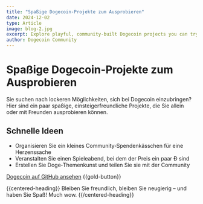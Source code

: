 ```yaml
---
title: "Spaßige Dogecoin‑Projekte zum Ausprobieren"
date: 2024-12-02
type: Article
image: blog-2.jpg
excerpt: Explore playful, community-built Dogecoin projects you can try today.
author: Dogecoin Community
---
```


# Spaßige Dogecoin‑Projekte zum Ausprobieren

Sie suchen nach lockeren Möglichkeiten, sich bei Dogecoin einzubringen? Hier sind ein paar spaßige, einsteigerfreundliche Projekte, die Sie allein oder mit Freunden ausprobieren können.

## Schnelle Ideen

- Organisieren Sie ein kleines Community‑Spendenkässchen für eine Herzenssache
- Veranstalten Sie einen Spieleabend, bei dem der Preis ein paar Ð sind
- Erstellen Sie Doge‑Themenkunst und teilen Sie sie mit der Community

[Dogecoin auf GitHub ansehen](https://github.com/dogecoin/dogecoin) {{gold-button}}

{{centered-heading}}
Bleiben Sie freundlich, bleiben Sie neugierig – und haben Sie Spaß! Much wow. 
{{/centered-heading}}


